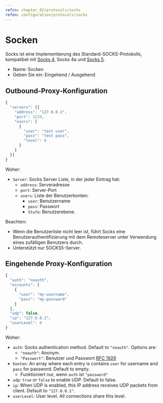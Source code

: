 ```yaml
---
refcn: chapter_02/protocols/socks
refen: configuration/protocols/socks
---
```

# Socken

Socks ist eine Implementierung des Standard-SOCKS-Protokolls, kompatibel mit [Socks 4](http://ftp.icm.edu.pl/packages/socks/socks4/SOCKS4.protocol), Socks 4a und [Socks 5](http://ftp.icm.edu.pl/packages/socks/socks4/SOCKS4.protocol).

* Name: Socken
* Geben Sie ein: Eingehend / Ausgehend

## Outbound-Proxy-Konfiguration

```javascript
{
  "servers": [{
    "address": "127.0.0.1",
    "port": 1234,
    "users": [
      {
        "user": "test user",
        "pass": "test pass",
        "level": 0
      }
    ]
  }]
}
```

Woher:

* `Server`: Socks Server Liste, in der jeder Eintrag hat: 
  * `address`: Serveradresse
  * `port`: Server-Port
  * `users`: Liste der Benutzerkonten: 
    * `user`: Benutzername
    * `pass`: Passwort
    * `Stufe`: Benutzerebene.

Beachten:

* Wenn die Benutzerliste nicht leer ist, führt Socks eine Benutzerauthentifizierung mit dem Remoteserver unter Verwendung eines zufälligen Benutzers durch.
* Unterstützt nur SOCKS5-Server.

## Eingehende Proxy-Konfiguration

```javascript
{
  "auth": "noauth",
  "accounts": [
    {
      "user": "my-username",
      "pass": "my-password"
    }
  ],
  "udp": false,
  "ip": "127.0.0.1",
  "userLevel": 0
}
```

Woher:

* `auth`: Socks authentication method. Default to `"noauth"`. Options are: 
  * `"noauth"`: Anonym.
  * `"Passwort"`: Benutzer und Passwort [RFC 1929](https://tools.ietf.org/html/rfc1929)
* `Konten`: An array where each entry is contains `user` for username and `pass` for password. Default to empty. 
  * Funktioniert nur, wenn `auth` ist `"password"`
* `udp`: `true` or `false` to enable UDP. Default to false.
* `ip`: When UDP is enabled, this IP address receives UDP packets from client. Default to `"127.0.0.1"`.
* `userLevel`: User level. All connections share this level.